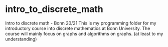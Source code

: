 # intro_to_discrete_math
 Intro to discrete math - Bonn 20/21
This is my programming folder for my introductory course into discrete mathematics at Bonn University.
The course will mainly focus on graphs and algorithms on graphs. (at least to my understanding)
